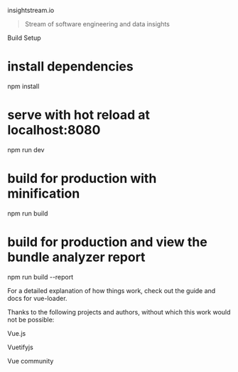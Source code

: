 insightstream.io

> Stream of software engineering and data insights



Build Setup

# install dependencies
npm install

# serve with hot reload at localhost:8080
npm run dev

# build for production with minification
npm run build

# build for production and view the bundle analyzer report
npm run build --report

For a detailed explanation of how things work, check out the guide and docs for vue-loader.

Thanks to the following projects and authors, without which this work would not be possible:

Vue.js

Vuetifyjs

Vue community


